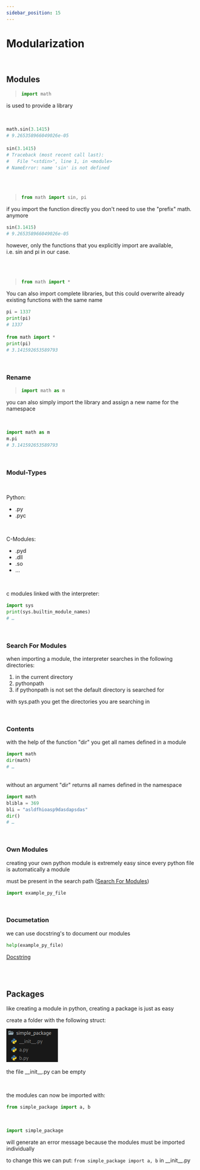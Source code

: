 ```yaml
---
sidebar_position: 15
---
```



# Modularization

<br />

## Modules

> ```py
> import math
> ```

is used to provide a library

<br />

```py
math.sin(3.1415)
# 9.265358966049026e-05

sin(3.1415)
# Traceback (most recent call last):
#   File "<stdin>", line 1, in <module>
# NameError: name 'sin' is not defined
```

<br /> <br />

> ```py
> from math import sin, pi
> ```

if you import the function directly you don't need to use the "prefix" math. anymore

```py
sin(3.1415)
# 9.265358966049026e-05
```

however, only the functions that you explicitly import are available, <br/>
i.e. sin and pi in our case.

<br /> <br />

> ```py
> from math import *
> ```

You can also import complete libraries, but this could overwrite already existing functions with the same name

```py
pi = 1337
print(pi)
# 1337

from math import *
print(pi)
# 3.141592653589793
```

<br />

### Rename

> ```py
> import math as m
> ```

you can also simply import the library and assign a new name for the namespace

<br />

```py
import math as m
m.pi
# 3.141592653589793
```

<br />

### Modul-Types

<br />

Python:

- .py
- .pyc

<br />

C-Modules:

- .pyd
- .dll
- .so
- …

<br />

c modules linked with the interpreter:

```py
import sys
print(sys.builtin_module_names)
# …
```

<br />

### Search For Modules

when importing a module, the interpreter searches in the following directories: <br/>

1. in the current directory
2. pythonpath
3. if pythonpath is not set the default directory is searched for

with sys.path you get the directories you are searching in

<br />

### Contents

with the help of the function "dir" you get all names defined in a module

```py
import math
dir(math)
# …
```

<br />
without an argument "dir" returns all names defined in the namespace

```py
import math
blibla = 369
bli = "asldfhioasp9dasdapsdas"
dir()
# …
```

<br />

### Own Modules

creating your own python module is extremely easy since every python file is automatically a module

must be present in the search path ([Search For Modules](#search-for-modules))

```py
import example_py_file
```

<br />

### Documetation

we can use docstring's to document our modules

```py
help(example_py_file)
```

[Docstring](#docstring)

<br />
<br />

## Packages

like creating a module in python, creating a package is just as easy

create a folder with the following struct:

![](image/simple_packages.png)

the file \_\_init\_\_.py can be empty

<br />

the modules can now be imported with:

```py
from simple_package import a, b
```

<br />

```py
import simple_package
```

will generate an error message because the modules must be imported individually

to change this we can put:
`from simple_package import a, b`
in \_\_init\_\_.py

